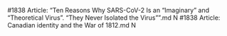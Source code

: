 #1838
Article: “Ten Reasons Why SARS-CoV-2 Is an “Imaginary” and “Theoretical Virus”. “They Never Isolated the Virus””.md N
#1838
Article: Canadian identity and the War of 1812.md N
